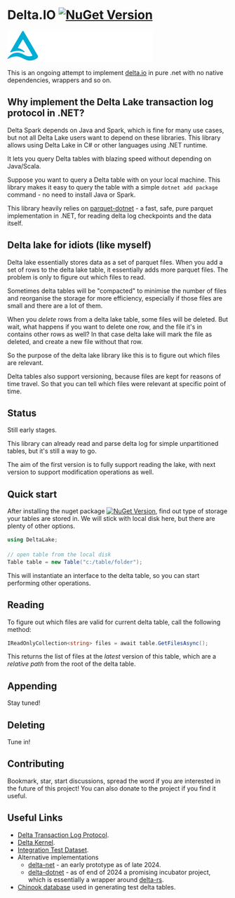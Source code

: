# Delta.IO [![NuGet Version](https://img.shields.io/nuget/vpre/DeltaIO?style=flat-square)](https://www.nuget.org/packages/DeltaIO)


![](logo.svg)

This is an ongoing attempt to implement [delta.io](https://delta.io/) in pure .net with no native dependencies, wrappers and so on.

## Why implement the Delta Lake transaction log protocol in .NET?

Delta Spark depends on Java and Spark, which is fine for many use cases, but not all Delta Lake users want to depend on these libraries. This library allows using Delta Lake in C# or other languages using .NET runtime.

It lets you query Delta tables with blazing speed without depending on Java/Scala.

Suppose you want to query a Delta table with on your local machine. This library makes it easy to query the table with a simple `dotnet add package` command - no need to install Java or Spark.

This library heavily relies on [parquet-dotnet](https://github.com/aloneguid/parquet-dotnet) - a fast, safe, pure parquet implementation in .NET, for reading delta log checkpoints and the data itself.

## Delta lake for idiots (like myself)

Delta lake essentially stores data as a set of parquet files. When you add a set of rows to the delta lake table, it essentially adds more parquet files. The problem is only to figure out which files to read.

Sometimes delta tables will be "compacted" to minimise the number of files and reorganise the storage for more efficiency, especially if those files are small and there are a lot of them.

When you *delete* rows from a delta lake table, some files will be deleted. But wait, what happens if you want to delete one row, and the file it's in contains other rows as well? In that case delta lake will mark the file as deleted, and create a new file without that row.

So the purpose of the delta lake library like this is to figure out which files are relevant.

Delta tables also support versioning, because files are kept for reasons of time travel. So that you can tell which files were relevant at specific point of time.

## Status

Still early stages.

This library can already read and parse delta log for simple unpartitioned tables, but it's still a way to go.

The aim of the first version is to fully support reading the lake, with next version to support modification operations as well.

## Quick start

After installing the nuget package [![NuGet Version](https://img.shields.io/nuget/vpre/DeltaIO?style=flat-square)](https://www.nuget.org/packages/DeltaIO), find out type of storage your tables are stored in. We will stick with local disk here, but there are plenty of other options.

```csharp
using DeltaLake;

// open table from the local disk
Table table = new Table("c:/table/folder");
```

This will instantiate an interface to the delta table, so you can start performing other operations.

## Reading

To figure out which files are valid for current delta table, call the following method:

```csharp
IReadOnlyCollection<string> files = await table.GetFilesAsync();
```

This returns the list of files at the *latest* version of this table, which are a *relative path* from the root of the delta table.

## Appending

Stay tuned!

## Deleting

Tune in!

## Contributing

Bookmark, star, start discussions, spread the word if you are interested in the future of this project! You can also donate to the project if you find it useful.

## Useful Links

- [Delta Transaction Log Protocol](https://github.com/delta-io/delta/blob/master/PROTOCOL.md).
- [Delta Kernel](https://docs.delta.io/latest/delta-kernel.html).
- [Integration Test Dataset](https://github.com/delta-io/delta-rs/tree/main/crates/test/tests/data).
- Alternative implementations
  - [delta-net](https://github.com/johnsusi/delta-net) - an early prototype as of late 2024.
  - [delta-dotnet](https://github.com/delta-incubator/delta-dotnet) - as of end of 2024 a promising incubator project, which is essentially a wrapper around [delta-rs](https://github.com/delta-io/delta-rs).
- [Chinook database](https://github.com/lerocha/chinook-database) used in generating test delta tables.
